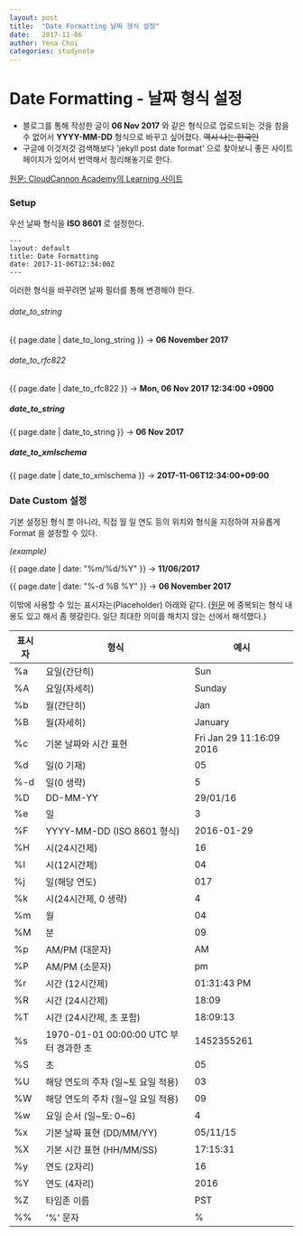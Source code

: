 ```yaml
---
layout: post
title:  "Date Formatting 날짜 형식 설정"
date:   2017-11-06
author: Yena Choi
categories: studynote
---
```


# Date Formatting - 날짜 형식 설정

- 블로그를 통해 작성한 글이 **06 Nov 2017** 와 같은 형식으로 업로드되는 것을 참을 수 없어서 **YYYY-MM-DD** 형식으로 바꾸고 싶어졌다. ~~역시 나는 한국인~~
- 구글에 이것저것 검색해보다 'jekyll post date format' 으로 찾아보니 좋은 사이트 페이지가 있어서 번역해서 정리해놓기로 한다.

[원문: CloudCannon Academy의 Learning 사이트 ](https://learn.cloudcannon.com/jekyll/date-formatting/#introduction)

### Setup
우선 날짜 형식을 **ISO 8601** 로 설정한다.

```
---
layout: default
title: Date Formatting
date: 2017-11-06T12:34:00Z
---
```

이러한 형식을 바꾸려면 날짜 필터를 통해 변경해야 한다.

###### date_to_string

{{ page.date | date_to_long_string }} → **06 November 2017**

###### date_to_rfc822

{{ page.date | date_to_rfc822 }} → **Mon, 06 Nov 2017 12:34:00 +0900**

##### date_to_string

{{ page.date | date_to_string }} → **06 Nov 2017**

##### date_to_xmlschema

{{ page.date | date_to_xmlschema }} → **2017-11-06T12:34:00+09:00**


### Date Custom 설정

기본 설정된 형식 뿐 아니라, 직접 월 일 연도 등의 위치와 형식을 지정하여 자유롭게 Format 을 설정할 수 있다.

*(example)*

{{ page.date | date: "%m/%d/%Y" }} → **11/06/2017**

{{ page.date | date: "%-d %B %Y" }} → **06 November 2017**

이밖에 사용할 수 있는 표시자는(Placeholder) 아래와 같다. ([원문](https://learn.cloudcannon.com/jekyll/date-formatting/#date)
에 중복되는 형식 내용도 있고 해서 좀 헷갈린다. 일단 최대한 의미를 해치지 않는 선에서 해석했다.)


표시자 | 형식 | 예시
----- | ----- | -----
%a	|	 요일(간단히)	|	Sun
%A	|	요일(자세히)	|	Sunday
%b	|	월(간단히)	|	Jan
%B	|	월(자세히)	|	January
%c	|	기본 날짜와 시간 표현	|	Fri Jan 29 11:16:09 2016
%d	|	일(0 기재)	|	05
%-d	|	일(0 생략)	|	5
%D	|	DD-MM-YY	|	29/01/16
%e	|	일	|	3
%F	|	YYYY-MM-DD (ISO 8601 형식) 	|	2016-01-29
%H	|	시(24시간제)	|	16
%I	|	시(12시간제)	|	04
%j	|	일(해당 연도)	|	017
%k	|	시(24시간제, 0 생략)	|	4
%m	|	월	|	04
%M	|	분	|	09
%p	|	AM/PM (대문자)	|	AM
%P	|	AM/PM (소문자)	|	pm
%r	|	시간 (12시간제)	|	01:31:43 PM
%R	|	시간 (24시간제)	|	18:09
%T	|	시간 (24시간제, 초 포함)	|	18:09:13
%s	|	1970-01-01 00:00:00 UTC 부터 경과한 초	|	1452355261
%S	|	초	|	05
%U	|	해당 연도의 주차 (일~토 요일 적용)	|	03
%W	|	해당 연도의 주차 (월~일 요일 적용)	|	09
%w	|	요일 순서 (일~토: 0~6)	|	4
%x	|	기본 날짜 표현 (DD/MM/YY)	|	05/11/15
%X	|	기본 시간 표현 (HH/MM/SS)	|	17:15:31
%y	|	연도 (2자리)	|	16
%Y	|	연도 (4자리)	|	2016
%Z	|	타임존 이름	|	PST
%%	|	'%' 문자	|	%
